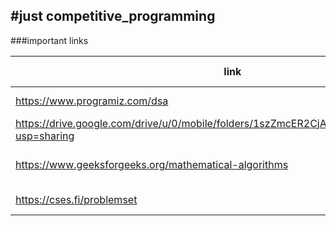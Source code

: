 #just competitive_programming
---
###important links

| link | about | content-type |
|---|:---:|:---:|
| https://www.programiz.com/dsa |  dsa topicwise |  Text-website |
| https://drive.google.com/drive/u/0/mobile/folders/1szZmcER2CjAFbcqCLitTn_4nyv0wxUjn?usp=sharing | dsa abdul bari | video lectures|
| https://www.geeksforgeeks.org/mathematical-algorithms | basic mathematical algos | Text-Code-Website |
| https://cses.fi/problemset | problem sets for practice | Problems-Website |  



